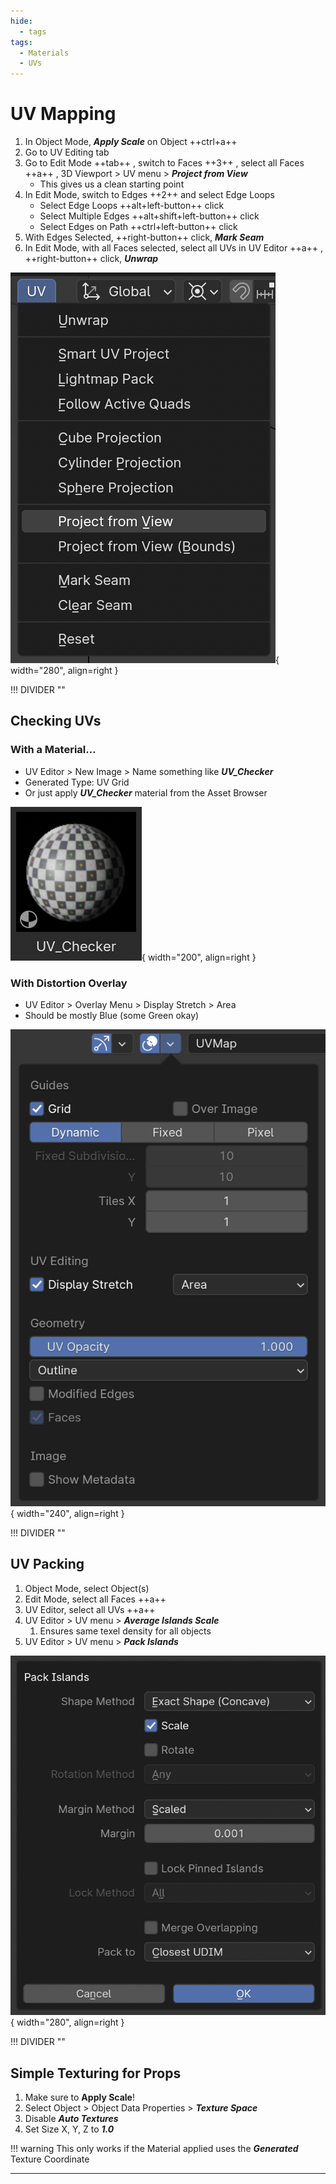 ```yaml
---
hide:
  - tags
tags:
  - Materials
  - UVs
---
```


# **UV Mapping**

<div class="grid" markdown>

1. In Object Mode, ***Apply Scale*** on Object ++ctrl+a++
1. Go to UV Editing tab
1. Go to Edit Mode ++tab++ , switch to Faces ++3++ , select all Faces ++a++ , 3D Viewport > UV menu > ***Project from View***
    - This gives us a clean starting point
1. In Edit Mode, switch to Edges ++2++ and select Edge Loops
    - Select Edge Loops ++alt+left-button++ click
    - Select Multiple Edges ++alt+shift+left-button++ click
    - Select Edges on Path ++ctrl+left-button++ click
1. With Edges Selected, ++right-button++ click, ***Mark Seam***
1. In Edit Mode, with all Faces selected, select all UVs in UV Editor ++a++ , ++right-button++ click, ***Unwrap***


![UV_Project_from_View](../media/UV_Project_from_View.png){ width="280", align=right }

</div>


!!! DIVIDER ""


## **Checking UVs**

### **With a Material…**

<div class="grid" markdown>

- UV Editor > New Image > Name something like ***UV_Checker***
- Generated Type: UV Grid
- Or just apply ***UV_Checker*** material from the Asset Browser


![UV_Checker_Material](../media/UV_Checker_Material.png){ width="200", align=right }

</div>

### **With Distortion Overlay**

<div class="grid" markdown>

- UV Editor > Overlay Menu > Display Stretch > Area
- Should be mostly Blue (some Green okay)


![UV_Distortion_Overlay](../media/UV_Distortion_Overlay.png){ width="240", align=right }

</div>


!!! DIVIDER ""


## **UV Packing**

<div class="grid" markdown>

1. Object Mode, select Object(s)
1. Edit Mode, select all Faces ++a++
1. UV Editor, select all UVs ++a++
1. UV Editor > UV menu > ***Average Islands Scale***
    1. Ensures same texel density for all objects
1. UV Editor > UV menu > ***Pack Islands***


![UV_Pack_Islands](../media/UV_Pack_Islands.png){ width="280", align=right }

</div>


!!! DIVIDER ""


## **Simple Texturing for Props**

1. Make sure to **Apply Scale**!
1. Select Object > Object Data Properties > ***Texture Space***
1. Disable ***Auto Textures***
1. Set Size X, Y, Z to ***1.0***

!!! warning
    This only works if the Material applied uses the ***Generated*** Texture Coordinate


---
